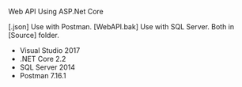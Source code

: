 Web API Using ASP.Net Core

[.json] Use with Postman. [WebAPI.bak] Use with SQL Server. Both in [Source] folder.

- Visual Studio 2017
- .NET Core 2.2
- SQL Server 2014
- Postman 7.16.1
